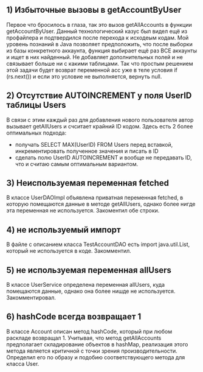 ## 1) Избыточные вызовы в getAccountByUser

Первое что бросилось в глаза, так это вызов getAllAccounts в функции getAccountByUser. Данный технологический казус был видел ещё из профайлера и подтвердился после перехода к исходеым кодам. Мой уровень познаний в Java позволяет предположить, что после выборки из базы конкретного аккаунта, функция выбирает ещё раз ВСЕ аккаунты и ищет в них найденный. Не добавляет дополнительных полей и не связывает больше ни с какими таблицами. Так что простым решением этой задачи будет возврат переменной acc уже в теле условия 
 if (rs.next()) и если это условие не выполняется, вернуть null.
 
 ## 2) Отсутствие AUTOINCREMENT у поля UserID таблицы Users
 
 В связи с этим каждый раз для добавления нового пользователя автор вызывает getAllUsers и счситает крайний ID кодом. 
 Здесь есть 2 более оптимальных подхода:  
 - получать SELECT MAX(UserID) FROM Users перед вставкой, инкрементировать полученное значения и писать в ID
 - сделать полю UserID AUTOINCREMENT и вообще не передавать ID, что и считаю самым оптимальным вариантом.
 
## 3) Неиспользуемая переменная fetched

В классе UserDAOImpl объявлена приватная переменная fetched, в которую помещаются данные в методе getAllUsers,
однако более нигде эта переменная не используется. Закоментил обе строки.

## 4) не используемый импорт
В файле с описанием класса TestAccountDAO есть import java.util.List, который не используется в коде. Закомментил. 

## 5) не используемая переменная allUsers

В классе UserService определена переменная allUsers, куда помещаются данные, однако она более нишде не используется. Закомментировал.

## 6) hashCode всегда возвращает 1

В классе Account описан метод hashCode, который при любом раскладе возвращал 1. Учитывая, что метод getAllAccounts 
предполагает складирование объектов в hashMap, реализация этого метода является критичной с точки зрения 
производительности. Определил его по образу и подобию соответствующего метода для класса User.    